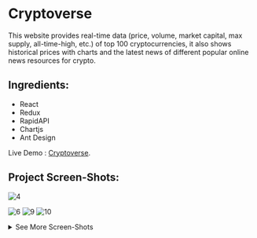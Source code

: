 # Cryptoverse
This website provides real-time data (price, volume, market capital, max supply, all-time-high, etc.) of top 100 cryptocurrencies, it also shows historical prices with charts and the latest news of different popular online news resources for crypto.

## Ingredients: 
  - React
  - Redux
  - RapidAPI
  - Chartjs
  - Ant Design 
  
Live Demo :  [Cryptoverse](https://tender-euclid-922226.netlify.app).

## Project Screen-Shots:

![4](https://user-images.githubusercontent.com/37554815/157346251-8597efeb-ea1c-4245-bc97-4aac33d58655.JPG)

![6](https://user-images.githubusercontent.com/37554815/157164847-e810983d-67a1-4aff-8f4e-ffa2d187bcc7.JPG)
![9](https://user-images.githubusercontent.com/37554815/157346775-df2c02ee-e305-42f1-ab19-1966bb8e6db5.JPG)
![10](https://user-images.githubusercontent.com/37554815/157347168-5c4dc476-3c1e-48da-b2da-ddef1b830694.JPG)






<details><summary>See More Screen-Shots</summary>
<p>

#### 

![5](https://user-images.githubusercontent.com/37554815/157164844-559b2c62-b0a3-492e-b917-afd09efa3dfa.JPG)
![7](https://user-images.githubusercontent.com/37554815/157164852-915329d6-ecae-45d5-85f0-2e2bbb228f15.JPG)
![8](https://user-images.githubusercontent.com/37554815/157164859-27b79a57-2a68-49ef-9094-6079dc999064.JPG)

</p>

</details>



